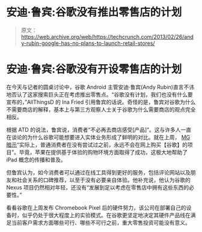 # 安迪·鲁宾:谷歌没有推出零售店的计划

> 原文：<https://web.archive.org/web/https://techcrunch.com/2013/02/26/andy-rubin-google-has-no-plans-to-launch-retail-stores/>

# 安迪·鲁宾:谷歌没有开设零售店的计划

在今天与记者的圆桌讨论中，谷歌 Android 主管安迪·鲁宾(Andy Rubin)直言不讳地否认了这家搜索巨头正在考虑推出零售点。“谷歌没有计划，我们也没有什么要宣布的，”AllThingsD 的 Ina Fried 引用鲁宾的话说。奇怪的是，鲁宾对谷歌为什么不需要商店的解释，基本上与第三方观察人士关于谷歌为什么需要商店的观点完全相反。

根据 ATD 的说法，鲁宾说，消费者“不必再去商店感受[产品]”。这与许多人一直在谈论的为什么谷歌可能想要进入实体业务形成了鲜明的对比。就在上周， [MG 暗示](https://web.archive.org/web/20221207145359/https://beta.techcrunch.com/2013/02/21/google-play-stores/)“实际上，普通消费者在没有尝试过之前，永远不会在网上购买【谷歌】的项目”。毕竟，苹果在提供基于体验的购物环境方面取得了成功，这极大地帮助了 iPad 概念的传播和普及。

但鲁宾认为，如今消费者可以通过在线工具得到更好的服务，包括评论网站以及朋友和社会关系的口碑推荐，以至于没有必要亲自体验。他补充说，他认为谷歌的 Nexus 项目仍然相对年轻，还没有“发展到足以考虑在零售店中拥有这些东西的必要性。”

看看谷歌在上周发布 Chromebook Pixel 后的硬件努力，该公司在部署自己的设备时，似乎仍处于很大程度上的实验模式。在谷歌更坚定地决定其硬件产品线在满足当前客户需求方面哪些可行、哪些不可行之前，重大零售投资可能没有意义。